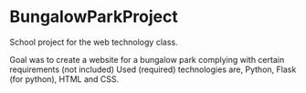 # BungalowParkProject

School project for the web technology class.

Goal was to create a website for a bungalow park complying with certain requirements (not included)
Used (required) technologies are, Python, Flask (for python), HTML and CSS.
